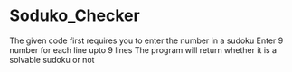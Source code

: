 # Soduko_Checker
The given code first requires you to enter the number in  a sudoku
Enter 9 number for each line upto 9 lines
The program will return whether it is a solvable sudoku or not
